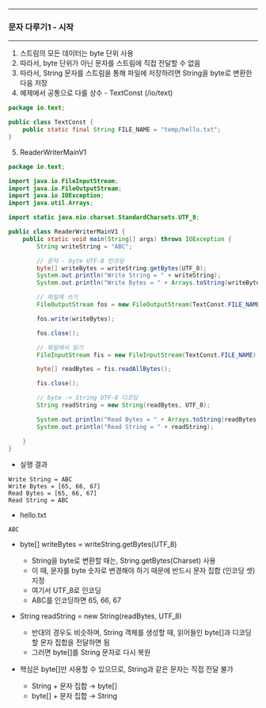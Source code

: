 -----
### 문자 다루기1 - 시작
-----
1. 스트림의 모든 데이터는 byte 단위 사용
2. 따라서, byte 단위가 아닌 문자를 스트림에 직접 전달할 수 없음
3. 따라서, String 문자를 스트림을 통해 파일에 저장하려면 String을 byte로 변환한 다음 저장
4. 예제에서 공통으로 다룰 상수 - TextConst (/io/text)
```java
package io.text;

public class TextConst {
    public static final String FILE_NAME = "temp/hello.txt";
}
```

5. ReaderWriterMainV1
```java
package io.text;

import java.io.FileInputStream;
import java.io.FileOutputStream;
import java.io.IOException;
import java.util.Arrays;

import static java.nio.charset.StandardCharsets.UTF_8;

public class ReaderWriterMainV1 {
    public static void main(String[] args) throws IOException {
        String writeString = "ABC";

        // 문자 - byte UTF-8 인코딩
        byte[] writeBytes = writeString.getBytes(UTF_8);
        System.out.println("Write String = " + writeString);
        System.out.println("Write Bytes = " + Arrays.toString(writeBytes));

        // 파일에 쓰기
        FileOutputStream fos = new FileOutputStream(TextConst.FILE_NAME);

        fos.write(writeBytes);

        fos.close();

        // 파일에서 읽기
        FileInputStream fis = new FileInputStream(TextConst.FILE_NAME);

        byte[] readBytes = fis.readAllBytes();

        fis.close();

        // byte -> String UTF-8 디코딩
        String readString = new String(readBytes, UTF_8);

        System.out.println("Read Bytes = " + Arrays.toString(readBytes));
        System.out.println("Read String = " + readString);

    }
}
```
  - 실행 결과
```
Write String = ABC
Write Bytes = [65, 66, 67]
Read Bytes = [65, 66, 67]
Read String = ABC
```
  - hello.txt
```
ABC
```

  - byte[] writeBytes = writeString.getBytes(UTF_8)
    + String을 byte로 변환할 때는, String.getBytes(Charset) 사용
    + 이 때, 문자를 byte 숫자로 변경해야 하기 때문에 반드시 문자 집합 (인코딩 셋) 지정
    + 여기서 UTF_8로 인코딩
    + ABC를 인코딩하면 65, 66, 67
      
  - String readString = new String(readBytes, UTF_8)
    + 반대의 경우도 비슷하며, String 객체를 생성할 때, 읽어들인 byte[]과 디코딩할 문자 집합을 전달하면 됨
    + 그러면 byte[]를 String 문자로 다시 복원

  - 핵심은 byte[]만 사용할 수 있으므로, String과 같은 문자는 직접 전달 불가
    + String + 문자 집합 → byte[]
    + byte[] + 문자 집합 → String
